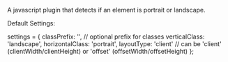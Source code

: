 A javascript plugin that detects if an element is portrait or landscape.

Default Settings:

settings = {
    classPrefix: '', // optional prefix for classes
    verticalClass: 'landscape',
    horizontalClass: 'portrait',
    layoutType: 'client' // can be 'client' (clientWidth/clientHeight) or 'offset' (offsetWidth/offsetHeight)
};
